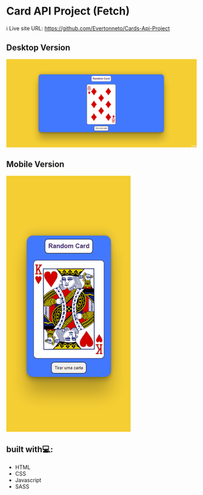 # Card API Project (Fetch)

ℹ️ Live site URL: https://github.com/Evertonneto/Cards-Api-Project

## Desktop Version

[<img src="./src/imgs/apicarddesktop.gif">]()

## Mobile Version

[<img src="./src/imgs/apicardmobile.gif">]()

## built with💻:

- HTML
- CSS
- Javascript 
- SASS
